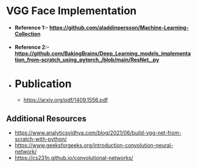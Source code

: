 # VGG Face Implementation
- #### Reference 1:- https://github.com/aladdinpersson/Machine-Learning-Collection
- #### Reference 2:- https://github.com/BakingBrains/Deep_Learning_models_implementation_from-scratch_using_pytorch_/blob/main/ResNet_.py
-  # Publication
    - https://arxiv.org/pdf/1409.1556.pdf
## Additional Resources
- https://www.analyticsvidhya.com/blog/2021/06/build-vgg-net-from-scratch-with-python/
- https://www.geeksforgeeks.org/introduction-convolution-neural-network/
- https://cs231n.github.io/convolutional-networks/
